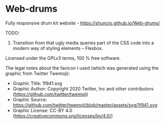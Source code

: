 # Web-drums 
Fully responsive drum kit website - https://shuncio.github.io/Web-drums/

TODO:
1. Transition from that ugly media queries part of the CSS code into a modern way of styling elements – Flexbox.


Licensed under the GPLv3 terms, 100 % free software. 

The legal notes about the favicon I used (which was generated using the graphic from Twitter Twemoji):
- Graphic Title: 1f941.svg
- Graphic Author: Copyright 2020 Twitter, Inc and other contributors (https://github.com/twitter/twemoji)
- Graphic Source: https://github.com/twitter/twemoji/blob/master/assets/svg/1f941.svg
- Graphic License: CC-BY 4.0 (https://creativecommons.org/licenses/by/4.0/)
